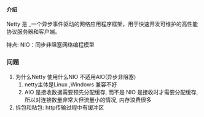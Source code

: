 #### 介绍
Netty 是 _一个异步事件驱动的网络应用程序框架，用于快速开发可维护的高性能协议服务器和客户端。

特点:
NIO：同步非阻塞网络编程模型
### 问题
1. 为什么Netty 使用什么NIO 不适用AIO(异步非阻塞) 
	1. netty主体是Linux ,Windows 兼容不好
	2. AIO 是接收数据需要预先分配缓存, 而不是 NIO 是接收时才需要分配缓存, 所以对连接数量非常大但流量小的情况, 内存浪费很多
2. 拆包和粘包: http传输过程中有缓冲区
		
```java

```
